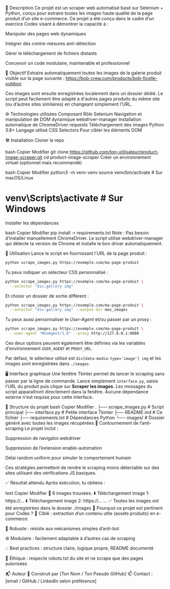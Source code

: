 📌 Description
Ce projet est un scraper web automatisé basé sur Selenium + Python, conçu pour extraire toutes les images haute qualité de la page produit d’un site e-commerce.
Ce projet a été conçu dans le cadre d’un exercice Codex visant à démontrer la capacité à :

Manipuler des pages web dynamiques

Intégrer des contre-mesures anti-détection

Gérer le téléchargement de fichiers distants

Concevoir un code modulaire, maintenable et professionnel

🎯 Objectif
Extraire automatiquement toutes les images de la galerie produit visible sur la page suivante :
https://bob-crew.com/products/bob-ficelle-outdoor

Ces images sont ensuite enregistrées localement dans un dossier dédié. Le script peut facilement être adapté à d'autres pages produits du même site (ou d’autres sites similaires) en changeant simplement l’URL.

⚙️ Technologies utilisées
Composant	Rôle
Selenium	Navigation et manipulation de DOM dynamique
webdriver-manager	Installation automatique de ChromeDriver
requests	Téléchargement des images
Python 3.8+	Langage utilisé
CSS Selectors	Pour cibler les éléments DOM

🛠️ Installation
Cloner le repo

bash
Copier
Modifier
git clone https://github.com/ton-utilisateur/product-image-scraper.git
cd product-image-scraper
Créer un environnement virtuel (optionnel mais recommandé)

bash
Copier
Modifier
python3 -m venv venv
source venv/bin/activate  # Sur macOS/Linux
# venv\Scripts\activate    # Sur Windows
Installer les dépendances

bash
Copier
Modifier
pip install -r requirements.txt
Note : Pas besoin d’installer manuellement ChromeDriver. Le script utilise webdriver-manager qui détecte ta version de Chrome et installe le bon driver automatiquement.

🚀 Utilisation
Lance le script en fournissant l'URL de la page produit :

```bash
python scrape_images.py https://exemple.com/ma-page-produit
```

Tu peux indiquer un sélecteur CSS personnalisé :

```bash
python scrape_images.py https://exemple.com/ma-page-produit \
  --selector "div.gallery img"
```

Et choisir un dossier de sortie différent :

```bash
python scrape_images.py https://exemple.com/ma-page-produit \
  --selector "div.gallery img" --output-dir mes_images
```

Tu peux aussi personnaliser le *User-Agent* et/ou passer par un proxy :

```bash
python scrape_images.py https://exemple.com/ma-page-produit \
  --user-agent "MonAgent/1.0" --proxy http://127.0.0.1:8080
```

Ces deux options peuvent également être définies via les variables
d'environnement `USER_AGENT` et `PROXY_URL`.

Par défaut, le sélecteur utilisé est `div[data-media-type='image'] img` et les images sont enregistrées dans `./images`.

🖥️ Interface graphique
Une fenêtre Tkinter permet de lancer le scraping sans passer par la ligne de
commande. Lance simplement `interface.py`, saisis l'URL du produit puis clique
sur **Scraper les images**. Les messages du script apparaîtront directement dans
la fenêtre. Aucune dépendance externe n'est requise pour cette interface.

📁 Structure du projet
bash
Copier
Modifier
.
├── scrape_images.py         # Script principal
├── interface.py             # Petite interface Tkinter
├── README.md                # Ce fichier
├── requirements.txt         # Dépendances Python
└── images/                  # Dossier généré avec toutes les images récupérées
🔐 Contournement de l’anti-scraping
Le projet inclut :

Suppression de navigator.webdriver

Suppression de l’extension enable-automation

Délai random.uniform pour simuler le comportement humain

Ces stratégies permettent de rendre le scraping moins détectable sur des sites utilisant des vérifications JS basiques.

✅ Résultat attendu
Après exécution, tu obtiens :

text
Copier
Modifier
📸 6 images trouvées.
⬇️ Téléchargement image 1: https://...
⬇️ Téléchargement image 2: https://...
...
✅ Toutes les images ont été enregistrées dans le dossier ./images
📌 Pourquoi ce projet est pertinent pour Codex ?
🎯 Ciblé : extraction d’un contenu utile (assets produits) en e-commerce

🧠 Robuste : résiste aux mécanismes simples d’anti-bot

⚙️ Modulaire : facilement adaptable à d’autres cas de scraping

💡 Best practices : structure claire, logique propre, README documenté

🚫 Éthique : respecte robots.txt du site et ne scrape que des pages autorisées

📬 Auteur
🔧 Construit par [Ton Nom / Ton Pseudo GitHub]
📫 Contact : [email / GitHub / LinkedIn selon préférence]

